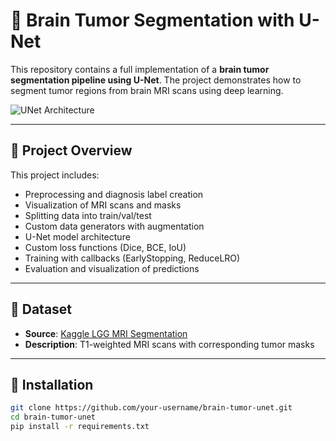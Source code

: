 # 🧠 Brain Tumor Segmentation with U-Net

This repository contains a full implementation of a **brain tumor segmentation pipeline using U-Net**. The project demonstrates how to segment tumor regions from brain MRI scans using deep learning.

![UNet Architecture](https://i.imgur.com/lKZGO0C.png)

---

## 📌 Project Overview

This project includes:
- Preprocessing and diagnosis label creation
- Visualization of MRI scans and masks
- Splitting data into train/val/test
- Custom data generators with augmentation
- U-Net model architecture
- Custom loss functions (Dice, BCE, IoU)
- Training with callbacks (EarlyStopping, ReduceLRO)
- Evaluation and visualization of predictions

---

## 📁 Dataset

- **Source**: [Kaggle LGG MRI Segmentation](https://www.kaggle.com/datasets/mateuszbuda/lgg-mri-segmentation)
- **Description**: T1-weighted MRI scans with corresponding tumor masks


---

## 🧪 Installation

```bash
git clone https://github.com/your-username/brain-tumor-unet.git
cd brain-tumor-unet
pip install -r requirements.txt

